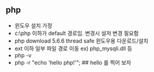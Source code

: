 ## php 
- 윈도우 설치 가정
- c:\php 이하가 default 경로임. 변경시 설저 변경 필요함
- php download 5.6.6 thread safe 윈도우용 다운로드/설치
- ext 이하 일부 파일 경로 이동  ex) php_mysqli.dll 등
- php -v
- php -r "echo 'hello php!'";  ## hello 를 찍어 보자


